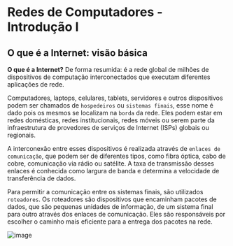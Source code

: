 # Redes de Computadores - Introdução I

## O que é a Internet: visão básica

__O que é a Internet?__  De forma resumida: é a rede global de milhões de dispositivos de computação interconectados que executam diferentes aplicações de rede. 

Computadores, laptops, celulares, tablets, servidores e outros dispositivos podem ser chamados de `hospedeiros` ou `sistemas finais`, esse nome é dado pois os mesmos se localizam na `borda` da rede. Eles podem estar em redes domésticas, redes institucionais, redes móveis ou serem parte da infraestrutura de provedores de serviços de Internet (ISPs) globais ou regionais.

A interconexão entre esses dispositivos é realizada através de `enlaces de comunicação`, que podem ser de diferentes tipos, como fibra óptica, cabo de cobre, comunicação via rádio ou satélite. A taxa de transmissão desses enlaces é conhecida como largura de banda e determina a velocidade de transferência de dados.

Para permitir a comunicação entre os sistemas finais, são utilizados `roteadores`. Os roteadores são dispositivos que encaminham pacotes de dados, que são pequenas unidades de informação, de um sistema final para outro através dos enlaces de comunicação. Eles são responsáveis por escolher o caminho mais eficiente para a entrega dos pacotes na rede.

![image](https://github.com/pedropsortiz/sos-rafael/assets/78219497/4b80a714-e26a-49b0-a76e-3b2373038b2c)
